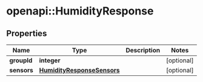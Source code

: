 # openapi::HumidityResponse

## Properties
Name | Type | Description | Notes
------------ | ------------- | ------------- | -------------
**groupId** | **integer** |  | [optional] 
**sensors** | [**HumidityResponseSensors**](HumidityResponse_sensors.md) |  | [optional] 


